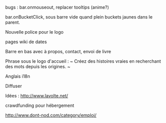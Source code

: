 bugs : bar.onmouseout, replacer tooltips (anime?)

bar.onBucketClick, sous barre vide quand plein buckets jaunes dans le parent.






Nouvelle police pour le logo

pages wiki de dates

Barre en bas avec à propos, contact, envoi de livre

Phrase sous le logo d'accueil : ~ Créez des histoires vraies en recherchant des mots depuis les origines. ~

Anglais i18n

Diffuser



Idées : 
http://www.lavolte.net/

crawdfunding pour hébergement

http://www.dont-nod.com/category/emploi/
